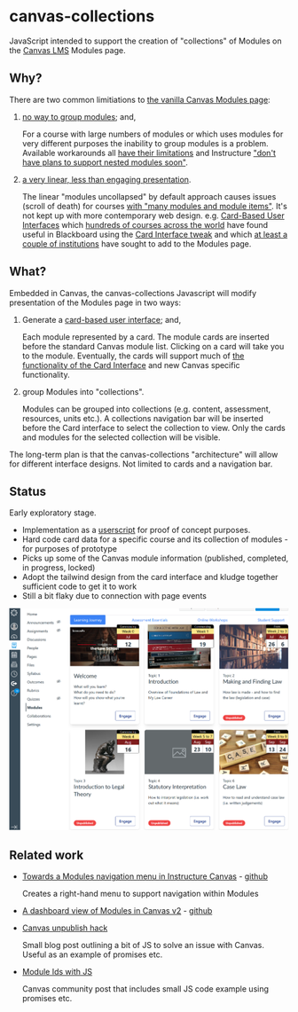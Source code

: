 # canvas-collections

JavaScript intended to support the creation of "collections" of Modules on the [Canvas LMS](https://www.instructure.com/en-au/canvas) Modules page.

## Why?

There are two common limitiations to [the vanilla Canvas Modules page](https://community.canvaslms.com/t5/Canvas-Basics-Guide/What-are-Modules/ta-p/6):
1.  [no way to group modules](https://community.canvaslms.com/t5/Canvas-Question-Forum/Is-there-a-way-to-group-modules-together/m-p/179756/highlight/true#M84951); and,

    For a course with large numbers of modules or which uses modules for very different purposes the inability to group modules is a problem. Available workarounds all [have their limitations](https://community.canvaslms.com/t5/Canvas-Question-Forum/Is-there-a-way-to-group-modules-together/m-p/179757/highlight/true#M84952) and Instructure ["don't have plans to support nested modules soon"](https://community.canvaslms.com/t5/Idea-Conversations/Modules-within-Modules/idc-p/461383/highlight/true#M50428).
2.  [a very linear, less than engaging presentation](https://learntech.medsci.ox.ac.uk/wordpress-blog/a-dashboard-view-of-modules-in-canvas/).

    The linear "modules uncollapsed" by default approach causes issues (scroll of death) for courses [with "many modules and module items"](https://community.canvaslms.com/t5/Idea-Conversations/Modules-Display-as-Collapsed-by-Default/idi-p/370135). It's not kept up with more contemporary web design. e.g. [Card-Based User Interfaces](https://www.smashingmagazine.com/2016/10/designing-card-based-user-interfaces/) which [hundreds of courses across the world](https://djon.es/blog/2021/03/12/reflecting-on-the-spread-of-the-card-interface-for-blackboard-learn/) have found useful in Blackboard using the [Card Interface tweak](https://github.com/djplaner/Card-Interface-Tweak) and which [at least a couple of institutions](https://learntech.medsci.ox.ac.uk/wordpress-blog/a-dashboard-view-of-modules-in-canvas/) have sought to add to the Modules page. 

## What?

Embedded in Canvas, the canvas-collections Javascript will modify presentation of the Modules page in two ways:
1. Generate a [card-based user interface](https://www.smashingmagazine.com/2016/10/designing-card-based-user-interfaces/); and,

    Each module represented by a card. The module cards are inserted before the standard Canvas module list. Clicking on a card will take you to the module. Eventually, the cards will support much of [the functionality of the Card Interface](https://www.smashingmagazine.com/2016/10/designing-card-based-user-interfaces/) and new Canvas specific functionality.

2. group Modules into "collections".

    Modules can be grouped into collections (e.g. content, assessment, resources, units etc.). A collections navigation bar will be inserted before the Card interface to select the collection to view. Only the cards and modules for the selected collection will be visible.

The long-term plan is that the canvas-collections "architecture" will allow for different interface designs. Not limited to cards and a navigation bar.

## Status

Early exploratory stage. 
- Implementation as a [userscript](https://en.wikipedia.org/wiki/Userscript) for proof of concept purposes.  
- Hard code card data for a specific course and its collection of modules - for purposes of prototype
- Picks up some of the Canvas module information (published, completed, in progress, locked)
- Adopt the tailwind design from the card interface and kludge together sufficient code to get it to work
- Still a bit flaky due to connection with page events

![Current example](./docs/cards.png?raw=true)

## Related work

- [Towards a Modules navigation menu in Instructure Canvas](https://learntech.medsci.ox.ac.uk/wordpress-blog/towards-a-navigation-menu-in-instructure-canvas/) - [github](https://gist.github.com/theotherdy/7983b4d64a2f376ee140673926ca5c07#file-ou-canvas-menu-demo-js)

    Creates a right-hand menu to support navigation within Modules
- [A dashboard view of Modules in Canvas v2](https://learntech.medsci.ox.ac.uk/wordpress-blog/a-dashboard-view-of-modules-in-canvas-v2/) - [github](https://github.com/msdlt/canvas-module-tiles/blob/master/canvas-module-tiles.js)
- [Canvas unpublish hack](https://daveeargle.com/2019/10/25/canvas-unpublish-hack/)

    Small blog post outlining a bit of JS to solve an issue with Canvas. Useful as an example of promises etc.
- [Module Ids with JS](https://community.canvaslms.com/t5/Canvas-Question-Forum/Module-ID-s-using-javascript/td-p/224060)

    Canvas community post that includes small JS code example using promises etc.
